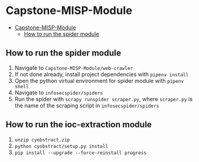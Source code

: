 # Capstone-MISP-Module

- [Capstone-MISP-Module](#capstone-misp-module)
  - [How to run the spider module](#how-to-run-the-spider-module)
## How to run the spider module
1. Navigate to `Capstone-MISP-Module/web-crawler`
2. If not done already, install project dependencies with `pipenv install`
3. Open the python virtual environment for spider module with `pipenv shell`
4. Navigate to `infosecspider/spiders`
5. Run the spider with `scrapy runspider scraper.py`, where `scraper.py` is the name of the scraping script in `infosecspider/spiders`


## How to run the ioc-extraction module
1. `unzip cyobstract.zip`
2. `python cyobstract/setup.py install`
3. `pip install --upgrade --force-reinstall progress`
